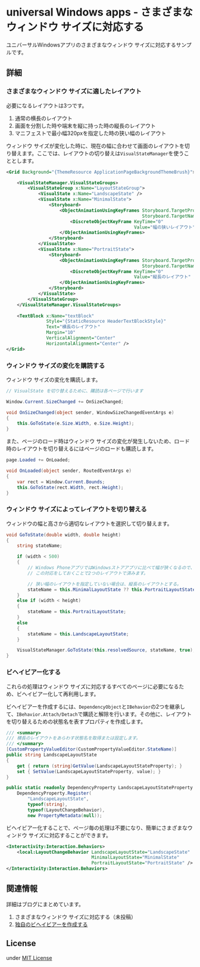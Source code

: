 # universal Windows apps - さまざまなウィンドウ サイズに対応する

ユニバーサルWindowsアプリのさまざまなウィンドウ サイズに対応するサンプルです。

## 詳細

### さまざまなウィンドウ サイズに適したレイアウト

必要になるレイアウトは3つです。

1. 通常の横長のレイアウト
1. 画面を分割した時や端末を縦に持った時の縦長のレイアウト
1. マニフェストで最小幅320pxを指定した時の狭い幅のレイアウト

ウィンドウ サイズが変化した時に、現在の幅に合わせて画面のレイアウトを切り替えます。ここでは、レイアウトの切り替えは`VisualStateManager`を使うこととします。

```xml
<Grid Background="{ThemeResource ApplicationPageBackgroundThemeBrush}">

    <VisualStateManager.VisualStateGroups>
        <VisualStateGroup x:Name="LayoutStateGroup">
            <VisualState x:Name="LandscapeState" />
            <VisualState x:Name="MinimalState">
                <Storyboard>
                    <ObjectAnimationUsingKeyFrames Storyboard.TargetProperty="(TextBlock.Text)"
                                                   Storyboard.TargetName="textBlock">
                        <DiscreteObjectKeyFrame KeyTime="0"
                                                Value="幅の狭いレイアウト" />
                    </ObjectAnimationUsingKeyFrames>
                </Storyboard>
            </VisualState>
            <VisualState x:Name="PortraitState">
                <Storyboard>
                    <ObjectAnimationUsingKeyFrames Storyboard.TargetProperty="(TextBlock.Text)"
                                                   Storyboard.TargetName="textBlock">
                        <DiscreteObjectKeyFrame KeyTime="0"
                                                Value="縦長のレイアウト" />
                    </ObjectAnimationUsingKeyFrames>
                </Storyboard>
            </VisualState>
        </VisualStateGroup>
    </VisualStateManager.VisualStateGroups>
    
    <TextBlock x:Name="textBlock"
               Style="{StaticResource HeaderTextBlockStyle}"
               Text="横長のレイアウト"
               Margin="10"
               VerticalAlignment="Center"
               HorizontalAlignment="Center" />
</Grid>
```

### ウィンドウ サイズの変化を購読する

ウィンドウ サイズの変化を購読します。
```csharp
// VisualState を切り替えるために、購読は各ページで行います

Window.Current.SizeChanged += OnSizeChanged;
```

```csharp
void OnSizeChanged(object sender, WindowSizeChangedEventArgs e)
{
    this.GoToState(e.Size.Width, e.Size.Height);
}
```

また、ページのロード時はウィンドウ サイズの変化が発生しないため、ロード時のレイアウトを切り替えるにはページのロードも購読します。

```csharp
page.Loaded += OnLoaded;
```

```csharp
void OnLoaded(object sender, RoutedEventArgs e)
{
    var rect = Window.Current.Bounds;
    this.GoToState(rect.Width, rect.Height);
}
```

### ウィンドウ サイズによってレイアウトを切り替える

ウィンドウの幅と高さから適切なレイアウトを選択して切り替えます。

```csharp
void GoToState(double width, double height)
{
    string stateName;

    if (width < 500)
    {
        // Windows PhoneアプリではWindowsストアアプリに比べて幅が狭くなるので、
        // この対応をしておくことで2つのレイアウトで済みます。

        // 狭い幅のレイアウトを指定していない場合は、縦長のレイアウトとする。
        stateName = this.MinimalLayoutState ?? this.PortraitLayoutState;
    }
    else if (width < height)
    {
        stateName = this.PortraitLayoutState;
    }
    else
    {
        stateName = this.LandscapeLayoutState;
    }

    VisualStateManager.GoToState(this.resolvedSource, stateName, true);
}
```

### ビヘイビアー化する

これらの処理はウィンドウ サイズに対応するすべてのページに必要になるため、ビヘイビアー化して再利用します。

ビヘイビアーを作成するには、`DependencyObject`と`IBehavior`の2つを継承して、`IBehavior.Attach/Detach`で購読と解除を行います。その他に、レイアウトを切り替えるための状態名を表すプロパティを作成します。

```csharp
/// <summary>
/// 横長のレイアウトをあらわす状態名を取得または設定します。
/// </summary>
[CustomPropertyValueEditor(CustomPropertyValueEditor.StateName)]
public string LandscapeLayoutState
{
    get { return (string)GetValue(LandscapeLayoutStateProperty); }
    set { SetValue(LandscapeLayoutStateProperty, value); }
}

public static readonly DependencyProperty LandscapeLayoutStateProperty =
    DependencyProperty.Register(
        "LandscapeLayoutState",
        typeof(string),
        typeof(LayoutChangeBehavior),
        new PropertyMetadata(null));
```

ビヘイビアー化することで、ページ毎の処理は不要になり、簡単にさまざまなウィンドウ サイズに対応することができます。

```xml
<Interactivity:Interaction.Behaviors>
    <local:LayoutChangeBehavior LandscapeLayoutState="LandscapeState"
                                MinimalLayoutState="MinimalState"
                                PortraitLayoutState="PortraitState" />
</Interactivity:Interaction.Behaviors>
```


## 関連情報
詳細はブログにまとめています。

1. さまざまなウィンドウ サイズに対応する（未投稿）
1. [独自のビヘイビアーを作成する](http://katsuyuzu.hatenablog.jp/entry/2013/12/13/080723)

## License

under [MIT License](http://opensource.org/licenses/MIT)
